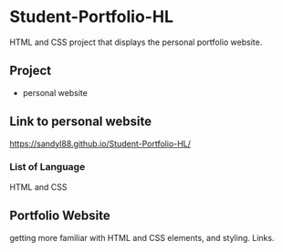 # Student-Portfolio-HL
 HTML and CSS project that displays the personal portfolio website.
 ## Project
 - personal website
## Link to personal website
https://sandyl88.github.io/Student-Portfolio-HL/
### List of Language
HTML and CSS
 ## Portfolio Website
 getting more familiar with HTML and CSS elements, and styling. Links.
